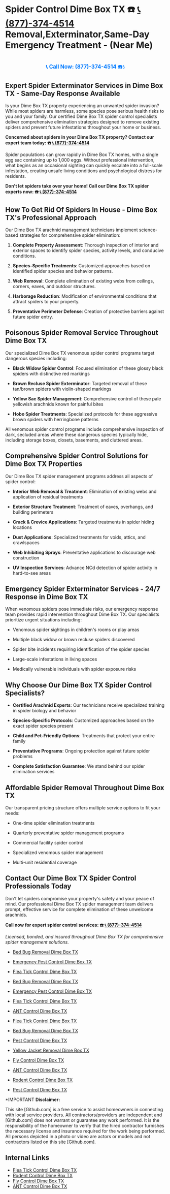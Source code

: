 # Spider Control Dime Box TX ☎️ [📞 (877)-374-4514](https://pest-control-4514.netlify.app) Removal,Exterminator,Same-Day Emergency Treatment - (Near Me)
# 

<p align="center" style="font-size: 1.2em; font-weight: bold; margin: 20px 0;">
  <a href="https://pest-control-4514.netlify.app" target="_blank" style="color: #007BFF; text-decoration: none;">📞 Call Now: (877)-374-4514 ☎️💧</a>
</p>

## Expert Spider Exterminator Services in Dime Box TX - Same-Day Response Available

Is your Dime Box TX property experiencing an unwanted spider invasion? While most spiders are harmless, some species pose serious health risks to you and your family. Our certified Dime Box TX spider control specialists deliver comprehensive elimination strategies designed to remove existing spiders and prevent future infestations throughout your home or business.

**Concerned about spiders in your Dime Box TX property? Contact our expert team today: ☎️ [📞 (877)-374-4514](https://pest-control-4514.netlify.app)**

Spider populations can grow rapidly in Dime Box TX homes, with a single egg sac containing up to 1,000 eggs. Without professional intervention, what begins as an occasional sighting can quickly escalate into a full-scale infestation, creating unsafe living conditions and psychological distress for residents.

**Don't let spiders take over your home! Call our Dime Box TX spider experts now: ☎️ [📞 (877)-374-4514](https://pest-control-4514.netlify.app)**

## How To Get Rid Of Spiders In House - Dime Box TX's Professional Approach

Our Dime Box TX arachnid management technicians implement science-based strategies for comprehensive spider elimination:

1. **Complete Property Assessment**: Thorough inspection of interior and exterior spaces to identify spider species, activity levels, and conducive conditions.

2. **Species-Specific Treatments**: Customized approaches based on identified spider species and behavior patterns.

3. **Web Removal**: Complete elimination of existing webs from ceilings, corners, eaves, and outdoor structures.

4. **Harborage Reduction**: Modification of environmental conditions that attract spiders to your property.

5. **Preventative Perimeter Defense**: Creation of protective barriers against future spider entry.

## Poisonous Spider Removal Service Throughout Dime Box TX

Our specialized Dime Box TX venomous spider control programs target dangerous species including:

- **Black Widow Spider Control**: Focused elimination of these glossy black spiders with distinctive red markings

- **Brown Recluse Spider Exterminator**: Targeted removal of these tan/brown spiders with violin-shaped markings

- **Yellow Sac Spider Management**: Comprehensive control of these pale yellowish arachnids known for painful bites

- **Hobo Spider Treatments**: Specialized protocols for these aggressive brown spiders with herringbone patterns

All venomous spider control programs include comprehensive inspection of dark, secluded areas where these dangerous species typically hide, including storage boxes, closets, basements, and cluttered areas.

## Comprehensive Spider Control Solutions for Dime Box TX Properties

Our Dime Box TX spider management programs address all aspects of spider control:

- **Interior Web Removal & Treatment**: Elimination of existing webs and application of residual treatments

- **Exterior Structure Treatment**: Treatment of eaves, overhangs, and building perimeters

- **Crack & Crevice Applications**: Targeted treatments in spider hiding locations

- **Dust Applications**: Specialized treatments for voids, attics, and crawlspaces

- **Web Inhibiting Sprays**: Preventative applications to discourage web construction

- **UV Inspection Services**: Advance NCd detection of spider activity in hard-to-see areas

## Emergency Spider Exterminator Services - 24/7 Response in Dime Box TX

When venomous spiders pose immediate risks, our emergency response team provides rapid intervention throughout Dime Box TX. Our specialists prioritize urgent situations including:

- Venomous spider sightings in children's rooms or play areas

- Multiple black widow or brown recluse spiders discovered

- Spider bite incidents requiring identification of the spider species

- Large-scale infestations in living spaces

- Medically vulnerable individuals with spider exposure risks

## Why Choose Our Dime Box TX Spider Control Specialists?

- **Certified Arachnid Experts**: Our technicians receive specialized training in spider biology and behavior

- **Species-Specific Protocols**: Customized approaches based on the exact spider species present

- **Child and Pet-Friendly Options**: Treatments that protect your entire family

- **Preventative Programs**: Ongoing protection against future spider problems

- **Complete Satisfaction Guarantee**: We stand behind our spider elimination services

## Affordable Spider Removal Throughout Dime Box TX

Our transparent pricing structure offers multiple service options to fit your needs:

- One-time spider elimination treatments

- Quarterly preventative spider management programs

- Commercial facility spider control

- Specialized venomous spider management

- Multi-unit residential coverage

## Contact Our Dime Box TX Spider Control Professionals Today

Don't let spiders compromise your property's safety and your peace of mind. Our professional Dime Box TX spider management team delivers prompt, effective service for complete elimination of these unwelcome arachnids.

**Call now for expert spider control services: ☎️ [📞 (877)-374-4514](https://pest-control-4514.netlify.app)**

*Licensed, bonded, and insured throughout Dime Box TX for comprehensive spider management solutions.*


- [Bed Bug Removal Dime Box TX](https://github.com/allyoucaneatsushiin/pest-control/blob/main/Bed-Bug-Removal-Dime-Box-TX-877-374-4514-Exterminator-Same-Day-Emergency-Treatment-Near-Me.md)
- [Emergency Pest Control Dime Box TX](https://github.com/allyoucaneatsushiin/pest-control/blob/main/Emergency-Pest-Control-Dime-Box-TX-877-374-4514-24-7-Fast-Response-Near-Me.md)
- [Flea Tick Control Dime Box TX](https://github.com/allyoucaneatsushiin/pest-control/blob/main/Flea-Tick-Control-Dime-Box-TX-877-374-4514-Removal-Exterminator-Same-Day-Emergency-Treatment-Near-Me.md)


- [Bed Bug Removal Dime Box TX](https://github.com/allyoucaneatsushiin/pest-control/blob/main/Bed-Bug-Removal-Dime-Box-TX-877-374-4514-Exterminator-Same-Day-Emergency-Treatment-Near-Me.md)
- [Emergency Pest Control Dime Box TX](https://github.com/allyoucaneatsushiin/pest-control/blob/main/Emergency-Pest-Control-Dime-Box-TX-877-374-4514-24-7-Fast-Response-Near-Me.md)
- [Flea Tick Control Dime Box TX](https://github.com/allyoucaneatsushiin/pest-control/blob/main/Flea-Tick-Control-Dime-Box-TX-877-374-4514-Removal-Exterminator-Same-Day-Emergency-Treatment-Near-Me.md)


- [ANT Control Dime Box TX](https://github.com/allyoucaneatsushiin/pest-control/blob/main/ANT-Control-Dime-Box-TX-877-374-4514-Prevention-Extermination-Same-Day-Emergency-Treatment-Near-Me.md)
- [Flea Tick Control Dime Box TX](https://github.com/allyoucaneatsushiin/pest-control/blob/main/Flea-Tick-Control-Dime-Box-TX-877-374-4514-Removal-Exterminator-Same-Day-Emergency-Treatment-Near-Me.md)
- [Bed Bug Removal Dime Box TX](https://github.com/allyoucaneatsushiin/pest-control/blob/main/Bed-Bug-Removal-Dime-Box-TX-877-374-4514-Exterminator-Same-Day-Emergency-Treatment-Near-Me.md)


- [Pest Control Dime Box TX](https://github.com/allyoucaneatsushiin/pest-control/blob/main/Pest-Control-Dime-Box-TX-877-374-4514-Exterminator-Same-Day-Emergency-Treatment-Near-Me.md)
- [Yellow Jacket Removal Dime Box TX](https://github.com/allyoucaneatsushiin/pest-control/blob/main/Yellow-Jacket-Removal-Dime-Box-TX-877-374-4514-Exterminator-Same-Day-Emergency-Treatment-Near-Me.md)
- [Fly Control Dime Box TX](https://github.com/allyoucaneatsushiin/pest-control/blob/main/Fly-Control-Dime-Box-TX-877-374-4514-Prevention-Same-Day-Emergency-Treatment-Near-Me.md)


- [ANT Control Dime Box TX](https://github.com/allyoucaneatsushiin/pest-control/blob/main/ANT-Control-Dime-Box-TX-877-374-4514-Prevention-Extermination-Same-Day-Emergency-Treatment-Near-Me.md)
- [Rodent Control Dime Box TX](https://github.com/allyoucaneatsushiin/pest-control/blob/main/Rodent-Control-Dime-Box-TX-877-374-4514-Rat-Removal-Exterminator-Same-Day-Emergency-Treatment-Near-Me.md)
- [Pest Control Dime Box TX](https://github.com/allyoucaneatsushiin/pest-control/blob/main/Pest-Control-Dime-Box-TX-877-374-4514-Exterminator-Same-Day-Emergency-Treatment-Near-Me.md)


*IMPORTANT **Disclaimer:**  

This site [Github.com] is a free service to assist homeowners in connecting with local service providers. All contractors/providers are independent and [Github.com] does not warrant or guarantee any work performed. It is the responsibility of the homeowner to verify that the hired contractor furnishes the necessary license and insurance required for the work being performed. All persons depicted in a photo or video are actors or models and not contractors listed on this site [Github.com].


## Internal Links
- [Flea Tick Control Dime Box TX](https://github.com/allyoucaneatsushiin/pest-control/blob/main/Flea-Tick-Control-Dime-Box-TX-877-374-4514-Removal-Exterminator-Same-Day-Emergency-Treatment-Near-Me.md)
- [Rodent Control Dime Box TX](https://github.com/allyoucaneatsushiin/pest-control/blob/main/Rodent-Control-Dime-Box-TX-877-374-4514-Rat-Removal-Exterminator-Same-Day-Emergency-Treatment-Near-Me.md)
- [Fly Control Dime Box TX](https://github.com/allyoucaneatsushiin/pest-control/blob/main/Fly-Control-Dime-Box-TX-877-374-4514-Prevention-Same-Day-Emergency-Treatment-Near-Me.md)
- [ANT Control Dime Box TX](https://github.com/allyoucaneatsushiin/pest-control/blob/main/ANT-Control-Dime-Box-TX-877-374-4514-Prevention-Extermination-Same-Day-Emergency-Treatment-Near-Me.md)
